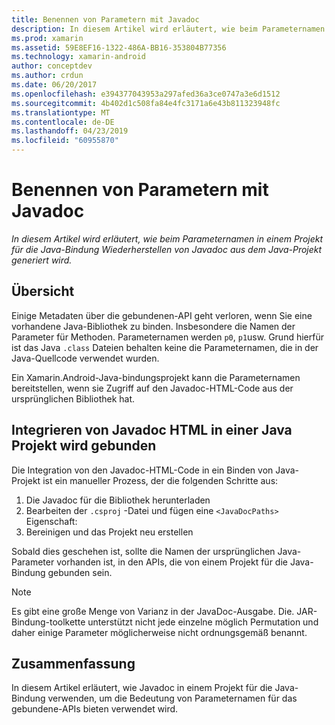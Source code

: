 ```yaml
---
title: Benennen von Parametern mit Javadoc
description: In diesem Artikel wird erläutert, wie beim Parameternamen in einem Projekt für die Java-Bindung Wiederherstellen von Javadoc aus dem Java-Projekt generiert wird.
ms.prod: xamarin
ms.assetid: 59E8EF16-1322-486A-BB16-353804B77356
ms.technology: xamarin-android
author: conceptdev
ms.author: crdun
ms.date: 06/20/2017
ms.openlocfilehash: e394377043953a297afed36a3ce0747a3e6d1512
ms.sourcegitcommit: 4b402d1c508fa84e4fc3171a6e43b811323948fc
ms.translationtype: MT
ms.contentlocale: de-DE
ms.lasthandoff: 04/23/2019
ms.locfileid: "60955870"
---
```

# <a name="naming-parameters-with-javadoc"></a>Benennen von Parametern mit Javadoc

_In diesem Artikel wird erläutert, wie beim Parameternamen in einem Projekt für die Java-Bindung Wiederherstellen von Javadoc aus dem Java-Projekt generiert wird._


## <a name="overview"></a>Übersicht

Einige Metadaten über die gebundenen-API geht verloren, wenn Sie eine vorhandene Java-Bibliothek zu binden. Insbesondere die Namen der Parameter für Methoden. Parameternamen werden `p0`, `p1`usw. Grund hierfür ist das Java `.class` Dateien behalten keine die Parameternamen, die in der Java-Quellcode verwendet wurden. 

Ein Xamarin.Android-Java-bindungsprojekt kann die Parameternamen bereitstellen, wenn sie Zugriff auf den Javadoc-HTML-Code aus der ursprünglichen Bibliothek hat. 

## <a name="integrating-javadoc-html-into-a-java-binding-project"></a>Integrieren von Javadoc HTML in einer Java Projekt wird gebunden

Die Integration von den Javadoc-HTML-Code in ein Binden von Java-Projekt ist ein manueller Prozess, der die folgenden Schritte aus: 

1.  Die Javadoc für die Bibliothek herunterladen
2.  Bearbeiten der `.csproj` -Datei und fügen eine `<JavaDocPaths>` Eigenschaft:
3.  Bereinigen und das Projekt neu erstellen

Sobald dies geschehen ist, sollte die Namen der ursprünglichen Java-Parameter vorhanden ist, in den APIs, die von einem Projekt für die Java-Bindung gebunden sein. 


> [!NOTE]
> Es gibt eine große Menge von Varianz in der JavaDoc-Ausgabe. Die. JAR-Bindung-toolkette unterstützt nicht jede einzelne möglich Permutation und daher einige Parameter möglicherweise nicht ordnungsgemäß benannt.


## <a name="summary"></a>Zusammenfassung

In diesem Artikel erläutert, wie Javadoc in einem Projekt für die Java-Bindung verwenden, um die Bedeutung von Parameternamen für das gebundene-APIs bieten verwendet wird. 


